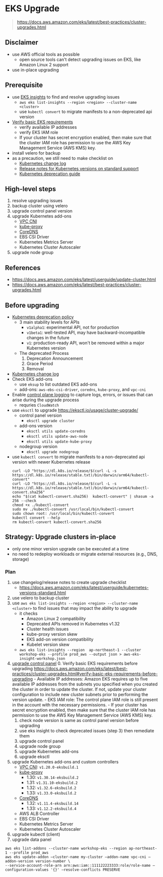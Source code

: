 # EKS Upgrade

> https://docs.aws.amazon.com/eks/latest/best-practices/cluster-upgrades.html

## Disclaimer

- use AWS official tools as possible
    - open source tools can't detect upgrading issues on EKS, like Amazon Linux 2 support
- use in-place upgrading

## Prerequisite

- use [EKS insights](https://docs.aws.amazon.com/eks/latest/userguide/view-cluster-insights.html) to find and resolve upgrading issues 
    - `aws eks list-insights --region <region> --cluster-name <cluster>`
    - use `kubectl convert` to migrate manifests to a non-deprecated api version
- [Verify basic EKS requirements](https://docs.aws.amazon.com/eks/latest/best-practices/cluster-upgrades.html#verify-basic-eks-requirements-before-upgrading)
    - verify available IP addresses
    - verify EKS IAM role
    - If your cluster has secret encryption enabled, then make sure that the cluster IAM role has permission to use the AWS Key Management Service (AWS KMS) key.
- install velero for backup
- as a precaution, we still need to make checklist on
    - [Kubernetes change log](https://github.com/kubernetes/kubernetes/tree/master/CHANGELOG)
    - [Release notes for Kubernetes versions on standard support](https://docs.aws.amazon.com/eks/latest/userguide/kubernetes-versions-standard.html)
    - [Kubernetes deprecation guide](https://kubernetes.io/docs/reference/using-api/deprecation-guide/)

## High-level steps 

1. resolve upgrading issues
2. backup cluster using velero
3. upgrade control panel version
4. upgrade Kubernetes add-ons
    - [VPC CNI](https://docs.aws.amazon.com/eks/latest/userguide/managing-vpc-cni.html)
    - [kube-proxy](https://docs.aws.amazon.com/eks/latest/userguide/managing-kube-proxy.html)
    - [CoreDNS](https://docs.aws.amazon.com/eks/latest/userguide/managing-coredns.html)
    - EBS CSI Driver
    - Kubernetes Metrics Server
    - Kubernetes Cluster Autoscaler
5. upgrade node group

## References

- https://docs.aws.amazon.com/eks/latest/userguide/update-cluster.html
- https://docs.aws.amazon.com/eks/latest/best-practices/cluster-upgrades.html


## Before upgrading

- [Kubernetes deprecation policy](https://kubernetes.io/docs/reference/using-api/deprecation-policy/)
    - 3 main stability levels for APIs
        - `v1alpha1`: experimental API, not for production
        - `v1beta1`: well-tested API, may have backward-incompatible changes in the future
        - `v1`: production-ready API, won't be removed within a major Kubernetes version
    - The deprecated Process
        1. Deprecation Announcement
        2. Grace Period
        3. Removal
- [Kubernetes change log](https://github.com/kubernetes/kubernetes/tree/master/CHANGELOG)
- Check EKS add-ons
    - use `eksup` to list outdated EKS add-ons
    - add-ons: `aws-ebs-csi-driver`, `coredns`, `kube-proxy`, and `vpc-cni`
- Enable [control plane logging](https://docs.aws.amazon.com/eks/latest/userguide/control-plane-logs.html) to capture logs, errors, or issues that can arise during the upgrade process
    - requries `CloudWatch`
- use `eksctl` to upgrade https://eksctl.io/usage/cluster-upgrade/
    - control panel version
        - `eksctl upgrade cluster`
    - add-ons version
        - `eksctl utils update-coredns`
        - `eksctl utils update-aws-node`
        - `eksctl utils update-kube-proxy`
    - nodegroup version
        - `eksctl upgrade nodegroup`
- use `kubectl convert` to migrate manifests to a non-deprecated api version with newer Kubernetes release
    ```
    curl -LO "https://dl.k8s.io/release/$(curl -L -s https://dl.k8s.io/release/stable.txt)/bin/darwin/arm64/kubectl-convert"
    curl -LO "https://dl.k8s.io/release/$(curl -L -s https://dl.k8s.io/release/stable.txt)/bin/darwin/arm64/kubectl-convert.sha256"
    echo "$(cat kubectl-convert.sha256)  kubectl-convert" | shasum -a 256 --check
    chmod +x ./kubectl-convert
    sudo mv ./kubectl-convert /usr/local/bin/kubectl-convert
    sudo chown root: /usr/local/bin/kubectl-convert
    kubectl convert --help
    rm kubectl-convert kubectl-convert.sha256
    ```
## Strategy: Upgrade clusters in-place

- only one minor version upgrade can be executed at a time
- no need to redeploy workloads or migrate external resources (e.g., DNS, storage)

### Plan

1. use changelog/release notes to create upgrade checklist
    - https://docs.aws.amazon.com/eks/latest/userguide/kubernetes-versions-standard.html
2. use velero to backup cluster
3. use `aws eks list-insights --region <region> --cluster-name <cluster>` to find issues that may impact the ability to upgrade
    - it checks
        - Amazon Linux 2 compatibility
        - Deprecated APIs removed in Kubernetes v1.32
        - Cluster health issues
        - kube-proxy version skew
        - EKS add-on version compatibility
        - Kubelet version skew
    - `aws eks list-insights --region  ap-northeast-1 --cluster workshop-eks --profile prod_aws --output json > aws-eks-insight-workshop.json`
4. [upgrade control panel](https://docs.aws.amazon.com/eks/latest/userguide/update-cluster.html)
    0. Verify basic EKS requirements before upgrading https://docs.aws.amazon.com/eks/latest/best-practices/cluster-upgrades.html#verify-basic-eks-requirements-before-upgrading
        - Available IP addresses: Amazon EKS requires up to five available IP addresses from the subnets you specified when you created the cluster in order to update the cluster. If not, update your cluster configuration to include new cluster subnets prior to performing the version update.
        - EKS IAM role: The control plane IAM role is still present in the account with the necessary permissions.
        - If your cluster has secret encryption enabled, then make sure that the cluster IAM role has permission to use the AWS Key Management Service (AWS KMS) key.
    1. check node version is same as control panel version before upgrading
    2. use eks insight to check deprecated issues (step 3) then remediate them
    3. upgrade control panel
    4. upgrade node group
    6. upgrade Kubernetes add-ons
    7. upgrade eksctl
5. upgrade Kubernetes add-ons and custom controllers
    - [VPC CNI](https://docs.aws.amazon.com/eks/latest/userguide/managing-vpc-cni.html): `v1.20.0-eksbuild.1`
    - [kube-proxy](https://docs.aws.amazon.com/eks/latest/userguide/managing-kube-proxy.html)
        - 1.30: `v1.30.14-eksbuild.2`
        - 1.31: `v1.31.10-eksbuild.2`
        - 1.32: `v1.32.6-eksbuild.2`
        - 1.33: `v1.33.0-eksbuild.2`
    - [CoreDNS](https://docs.aws.amazon.com/eks/latest/userguide/managing-coredns.html)
        - 1.32: `v1.11.4-eksbuild.14`
        - 1.33: `v1.12.2-eksbuild.4`
    - AWS ALB Controller
    - EBS CSI Driver
    - Kubernetes Metrics Server
    - Kubernetes Cluster Autoscaler
6. upgrade kubectl (client)
7. upgrade data panel


```
aws eks list-addons --cluster-name workshop-eks --region ap-northeast-1 --profile prod_aws
aws eks update-addon —cluster-name my-cluster —addon-name vpc-cni —addon-version version-number \
--service-account-role-arn arn:aws:iam::111122223333:role/role-name —configuration-values '{}' —resolve-conflicts PRESERVE
```